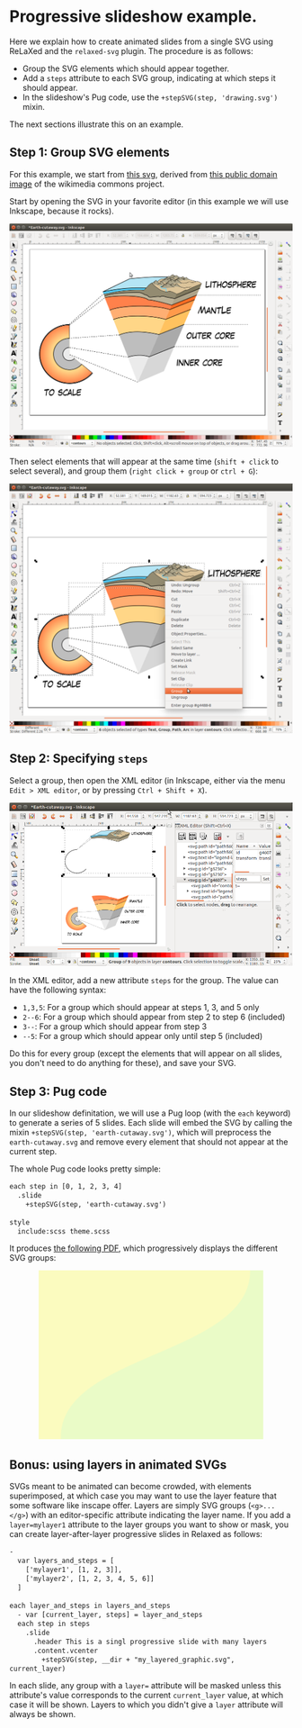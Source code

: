 # Progressive slideshow example.

Here we explain how to create animated slides from a single SVG using ReLaXed and the ``relaxed-svg`` plugin. The procedure is as follows:

- Group the SVG elements which should appear together.
- Add a ``steps`` attribute to each SVG group, indicating at which steps it should appear.
- In the slideshow's Pug code, use the ``+stepSVG(step, 'drawing.svg')`` mixin.

The next sections illustrate this on an example.

## Step 1: Group SVG elements

For this example, we start from [this svg](https://github.com/RelaxedJS/relaxed-svg/blob/master/examples/animated_slides/earth-cutaway.svg), derived from [this public domain image](https://en.wikipedia.org/wiki/File:Earth-cutaway-schematic-english.svg) of the wikimedia commons project.

Start by opening the SVG in your favorite editor (in this example we will use Inkscape, because it rocks).

<p align='center'>
  <img  width="600px" src= "https://github.com/RelaxedJS/relaxed-svg/raw/master/examples/animated_slides/screenshots/in_inkscape.png" />
</p>

Then select elements that will appear at the same time (``shift + click`` to select several), and group them (``right click + group`` or ``ctrl + G``):

<p align='center'>
  <img  width="600px" src= "https://github.com/RelaxedJS/relaxed-svg/raw/master/examples/animated_slides/screenshots/grouping.png" />
</p>

## Step 2: Specifying ``steps``

Select a group, then open the XML editor (in Inkscape, either via the menu ``Edit > XML editor``, or by pressing ``Ctrl + Shift + X``).

<p align='center'>
  <img  width="600px" src= "https://github.com/RelaxedJS/relaxed-svg/raw/master/examples/animated_slides/screenshots/adding_steps.png" />
</p>

In the XML editor, add a new attribute ``steps`` for the group. The value can have the following syntax:

- ``1,3,5``: For a group which should appear at steps 1, 3, and 5 only
- ``2--6``: For a group which should appear from step 2 to step 6 (included)
- ``3--``: For a group which should appear from step 3
- ``--5``: For a group which should appear only until step 5 (included)

Do this for every group (except the elements that will appear on all slides, you don't need to do anything for these), and save your SVG.

## Step 3: Pug code

In our slideshow definitation, we will use a Pug loop (with the ``each`` keyword) to generate a series of 5 slides. Each slide will embed the SVG by calling the mixin ``+stepSVG(step, 'earth-cutaway.svg')``,
which will preprocess the ``earth-cutaway.svg`` and remove every element that should not
appear at the current step.

The whole Pug code looks pretty simple:

```pug
each step in [0, 1, 2, 3, 4]
  .slide
    +stepSVG(step, 'earth-cutaway.svg')

style
  include:scss theme.scss
```

It produces [the following PDF](), which progressively displays the different SVG groups:

<p align='center'>
  <img  width="400px" src= "https://github.com/RelaxedJS/relaxed-svg/raw/master/examples/animated_slides/animated_slides.gif" />
</p>

## Bonus: using layers in animated SVGs

SVGs meant to be animated can become crowded, with elements superimposed, at
which case you may want to use the layer feature that some software like inscape
offer. Layers are simply SVG groups (``<g>...</g>``) with an editor-specific
attribute indicating the layer name. If you add a ``layer=mylayer1`` attribute to
the layer groups you want to show or mask, you can create layer-after-layer
progressive slides in Relaxed as follows:

```pug
-
  var layers_and_steps = [
    ['mylayer1', [1, 2, 3]],
    ['mylayer2', [1, 2, 3, 4, 5, 6]]
  ]

each layer_and_steps in layers_and_steps
  - var [current_layer, steps] = layer_and_steps
  each step in steps
    .slide
      .header This is a singl progressive slide with many layers
      .content.vcenter
        +stepSVG(step, __dir + "my_layered_graphic.svg", current_layer)
```

In each slide, any group with a ``layer=`` attribute will be masked unless this
attribute's value corresponds to the current ``current_layer`` value, at which
case it will be shown. Layers to which you didn't give a ``layer`` attribute
will always be shown.